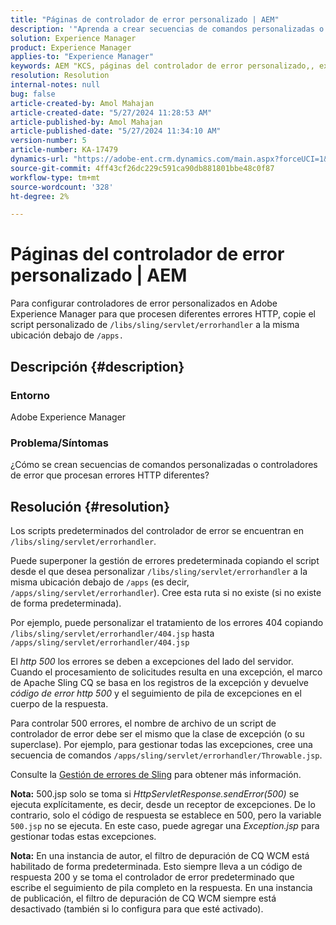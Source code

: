 ```yaml
---
title: "Páginas de controlador de error personalizado | AEM"
description: '"Aprenda a crear secuencias de comandos personalizadas o controladores de error que procesen diferentes errores HTTP en Adobe Experience Manager".'
solution: Experience Manager
product: Experience Manager
applies-to: "Experience Manager"
keywords: AEM "KCS, páginas del controlador de error personalizado,, experience manager, error HTTP"
resolution: Resolution
internal-notes: null
bug: false
article-created-by: Amol Mahajan
article-created-date: "5/27/2024 11:28:53 AM"
article-published-by: Amol Mahajan
article-published-date: "5/27/2024 11:34:10 AM"
version-number: 5
article-number: KA-17479
dynamics-url: "https://adobe-ent.crm.dynamics.com/main.aspx?forceUCI=1&pagetype=entityrecord&etn=knowledgearticle&id=f6cd354b-1c1c-ef11-840b-6045bd026dc7"
source-git-commit: 4ff43cf26dc229c591ca90db881801bbe48c0f87
workflow-type: tm+mt
source-wordcount: '328'
ht-degree: 2%

---
```


# Páginas del controlador de error personalizado | AEM


Para configurar controladores de error personalizados en Adobe Experience Manager para que procesen diferentes errores HTTP, copie el script personalizado de `/libs/sling/servlet/errorhandler` a la misma ubicación debajo de `/apps.`

## Descripción {#description}


### <b>Entorno</b>

Adobe Experience Manager



### <b>Problema/Síntomas</b>

¿Cómo se crean secuencias de comandos personalizadas o controladores de error que procesan errores HTTP diferentes?


## Resolución {#resolution}


Los scripts predeterminados del controlador de error se encuentran en `/libs/sling/servlet/errorhandler`.

Puede superponer la gestión de errores predeterminada copiando el script desde el que desea personalizar `/libs/sling/servlet/errorhandler` a la misma ubicación debajo de `/apps` (es decir, `/apps/sling/servlet/errorhandler`). Cree esta ruta si no existe (si no existe de forma predeterminada).

Por ejemplo, puede personalizar el tratamiento de los errores 404 copiando `/libs/sling/servlet/errorhandler/404.jsp` hasta `/apps/sling/servlet/errorhandler/404.jsp`

El *http 500* los errores se deben a excepciones del lado del servidor. Cuando el procesamiento de solicitudes resulta en una excepción, el marco de Apache Sling CQ se basa en los registros de la excepción y devuelve *código de error http 500* y el seguimiento de pila de excepciones en el cuerpo de la respuesta.

Para controlar 500 errores, el nombre de archivo de un script de controlador de error debe ser el mismo que la clase de excepción (o su superclase). Por ejemplo, para gestionar todas las excepciones, cree una secuencia de comandos `/apps/sling/servlet/errorhandler/Throwable.jsp`.

Consulte la [Gestión de errores de Sling](https://sling.apache.org/documentation/the-sling-engine/errorhandling.html) para obtener más información.

<b>Nota:</b> 500.jsp solo se toma si *HttpServletResponse.sendError(500)* se ejecuta explícitamente, es decir, desde un receptor de excepciones. De lo contrario, solo el código de respuesta se establece en 500, pero la variable `500.jsp` no se ejecuta. En este caso, puede agregar una *Exception.jsp* para gestionar todas estas excepciones.

<b>Nota:</b> En una instancia de autor, el filtro de depuración de CQ WCM está habilitado de forma predeterminada. Esto siempre lleva a un código de respuesta 200 y se toma el controlador de error predeterminado que escribe el seguimiento de pila completo en la respuesta. En una instancia de publicación, el filtro de depuración de CQ WCM siempre está desactivado (también si lo configura para que esté activado).
